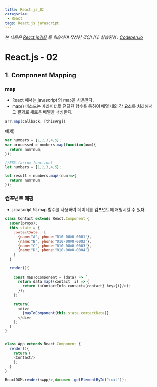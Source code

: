 ```yaml
---
title: React.js_02
categories:
 - React
tags: React.js javascript
---
```




*본 내용은 [React.js강좌](https://www.youtube.com/watch?v=x3rhCJWGFc4&index=8&list=PL9FpF_z-xR_GMujql3S_XGV2SpdfDBkeC) 를 학습하며 작성한 것입니다.*
*실습환경 : [Codepen.io](https://codepen.io/)*

# React.js - 02


## 1. Component Mapping

### map
- React 에서는 javascript 의 map을 사용한다.
- map() 메소드는 파라미터로 전달된 함수를 통하여 배열 내의 각 요소를 처리해서 그 결과로 새로운 배열을 생성한다.

```javascript
arr.map(callback, [thisArg])
```

예제)  
```javascript
var numbers = [1,2,3,4,5];
var processed = numbers.map(function(num){
  return num*num;
});

//ES6 (arrow function)
let numbers = [1,2,3,4,5];

let result = numbers.map((num)=>{
  return num*num
});
```

### 컴포넌트 매핑

- jacascript 의 map 함수를 사용하여 데이터를 컴포넌트에 매핑시킬 수 있다. 

```javascript
class Contact extends React.Component {
  super(props);
  this.state = {
    contactData : [
      {name:"A", phone:"010-0000-0001"},
      {name:"B", phone:"010-0000-0002"},
      {name:"C", phone:"010-0000-0003"},
      {name:"D", phone:"010-0000-0004"}
    ]
  }

  render(){
    
    const mapToComponent = (data) => {
      return data.map((contact, i) => {
        return (<ContactInfo contact={contact} key={i}/>);
      });
    };
    
    return(
      <div>
        {mapToComponent(this.state.contactData)}
      </div>
    );
  }
}


class App extends React.Component {
  render(){
    return (
    <Contact/>
    );
  }
}

ReactDOM.render(<App/>,document.getElementById("root"));

```


